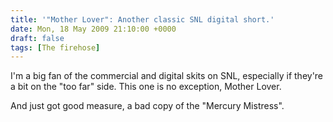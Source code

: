 ```yaml
---
title: '"Mother Lover": Another classic SNL digital short.'
date: Mon, 18 May 2009 21:10:00 +0000
draft: false
tags: [The firehose]
---
```


I'm a big fan of the commercial and digital skits on SNL, especially if they're a bit on the "too far" side. This one is no exception, Mother Lover.  
  
  
  
And just got good measure, a bad copy of the "Mercury Mistress".